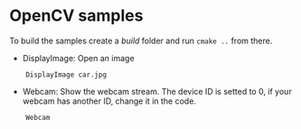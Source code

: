 # OpenCV samples


To build the samples create a _build_ folder and run ```cmake ..``` from there.

* DisplayImage: Open an image
```
    DisplayImage car.jpg
```

* Webcam: Show the webcam stream. The device ID is setted to 0, if your webcam has another ID, change it in the code. 
```
    Webcam
```